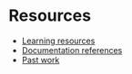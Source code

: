 # Resources

- [Learning resources](learning-resources.md)
- [Documentation references](doc-references.md )
- [Past work](past-work.md)
